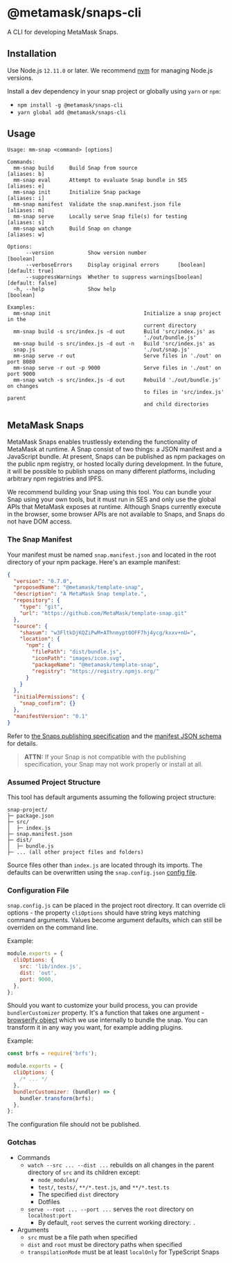 # @metamask/snaps-cli

A CLI for developing MetaMask Snaps.

## Installation

Use Node.js `12.11.0` or later.
We recommend [nvm](https://github.com/nvm-sh/nvm) for managing Node.js versions.

Install a dev dependency in your snap project or globally using `yarn` or `npm`:

- `npm install -g @metamask/snaps-cli`
- `yarn global add @metamask/snaps-cli`

## Usage

```text
Usage: mm-snap <command> [options]

Commands:
  mm-snap build     Build Snap from source                          [aliases: b]
  mm-snap eval      Attempt to evaluate Snap bundle in SES          [aliases: e]
  mm-snap init      Initialize Snap package                         [aliases: i]
  mm-snap manifest  Validate the snap.manifest.json file            [aliases: m]
  mm-snap serve     Locally serve Snap file(s) for testing          [aliases: s]
  mm-snap watch     Build Snap on change                            [aliases: w]

Options:
      --version           Show version number                          [boolean]
      --verboseErrors     Display original errors      [boolean] [default: true]
      --suppressWarnings  Whether to suppress warnings[boolean] [default: false]
  -h, --help              Show help                                    [boolean]

Examples:
  mm-snap init                              Initialize a snap project in the
                                            current directory
  mm-snap build -s src/index.js -d out      Build 'src/index.js' as
                                            './out/bundle.js'
  mm-snap build -s src/index.js -d out -n   Build 'src/index.js' as
  snap.js                                   './out/snap.js'
  mm-snap serve -r out                      Serve files in './out' on port 8080
  mm-snap serve -r out -p 9000              Serve files in './out' on port 9000
  mm-snap watch -s src/index.js -d out      Rebuild './out/bundle.js' on changes
                                            to files in 'src/index.js' parent
                                            and child directories
```

## MetaMask Snaps

MetaMask Snaps enables trustlessly extending the functionality of MetaMask at runtime.
A Snap consist of two things: a JSON manifest and a JavaScript bundle.
At present, Snaps can be published as npm packages on the public npm registry, or hosted locally during development.
In the future, it will be possible to publish snaps on many different platforms, including arbitrary npm registries and IPFS.

We recommend building your Snap using this tool.
You can bundle your Snap using your own tools, but it must run in SES and only use the global APIs that MetaMask exposes at runtime.
Although Snaps currently execute in the browser, some browser APIs are not available to Snaps, and Snaps do not have DOM access.

### The Snap Manifest

Your manifest must be named `snap.manifest.json` and located in the root directory of your npm package.
Here's an example manifest:

```json
{
  "version": "0.7.0",
  "proposedName": "@metamask/template-snap",
  "description": "A MetaMask Snap template.",
  "repository": {
    "type": "git",
    "url": "https://github.com/MetaMask/template-snap.git"
  },
  "source": {
    "shasum": "w3FltkDjKQZiPwM+AThnmypt0OFF7hj4ycg/kxxv+nU=",
    "location": {
      "npm": {
        "filePath": "dist/bundle.js",
        "iconPath": "images/icon.svg",
        "packageName": "@metamask/template-snap",
        "registry": "https://registry.npmjs.org/"
      }
    }
  },
  "initialPermissions": {
    "snap_confirm": {}
  },
  "manifestVersion": "0.1"
}
```

Refer to [the Snaps publishing specification](https://github.com/MetaMask/specifications/blob/main/snaps/publishing.md) and the [manifest JSON schema](https://github.com/MetaMask/snaps-skunkworks/blob/main/packages/controllers/src/snaps/json-schemas/snap-manifest.schema.json) for details.

> **ATTN:** If your Snap is not compatible with the publishing specification, your Snap may not work properly or install at all.

### Assumed Project Structure

This tool has default arguments assuming the following project structure:

```text
snap-project/
├─ package.json
├─ src/
│  ├─ index.js
├─ snap.manifest.json
├─ dist/
│  ├─ bundle.js
├─ ... (all other project files and folders)
```

Source files other than `index.js` are located through its imports.
The defaults can be overwritten using the `snap.config.json` [config file](#configuration-file).

### Configuration File

`snap.config.js` can be placed in the project root directory. It can override cli options - the property `cliOptions` should have string keys matching command arguments. Values become argument defaults, which can still be overriden on the command line.

Example:

```javascript
module.exports = {
  cliOptions: {
    src: 'lib/index.js',
    dist: 'out',
    port: 9000,
  },
};
```

Should you want to customize your build process, you can provide `bundlerCustomizer` property. It's a function that takes one argument - [browserify object](https://github.com/browserify/browserify#api-example) which we use internally to bundle the snap. You can transform it in any way you want, for example adding plugins.

Example:

```javascript
const brfs = require('brfs');

module.exports = {
  cliOptions: {
    /* ... */
  },
  bundlerCustomizer: (bundler) => {
    bundler.transform(brfs);
  },
};
```

The configuration file should not be published.

### Gotchas

- Commands
  - `watch --src ... --dist ...` rebuilds on all changes in the parent directory
    of `src` and its children except:
    - `node_modules/`
    - `test/`, `tests/`, `**/*.test.js`, and `**/*.test.ts`
    - The specified `dist` directory
    - Dotfiles
  - `serve --root ... --port ...` serves the `root` directory on `localhost:port`
    - By default, `root` serves the current working directory: `.`
- Arguments
  - `src` must be a file path when specified
  - `dist` and `root` must be directory paths when specified
  - `transpilationMode` must be at least `localOnly` for TypeScript Snaps
